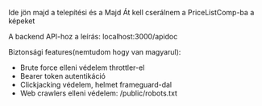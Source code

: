 Ide jön majd a telepítési és a 
Majd Át kell cserálnem a PriceListComp-ba a képeket

A backend API-hoz a leírás: localhost:3000/apidoc 


Biztonsági features(nemtudom hogy van magyarul):
- Brute force elleni védelem throttler-el
- Bearer token autentikáció
- Clickjacking védelem, helmet frameguard-dal
- Web crawlers elleni védelem: /public/robots.txt